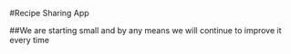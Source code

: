 #Recipe Sharing App

##We are starting small and by any means we will continue to improve it every time
